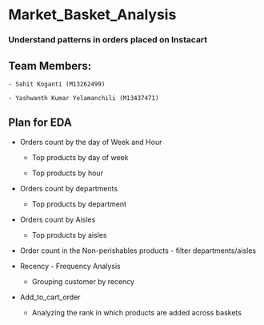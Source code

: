 # Market_Basket_Analysis
### Understand patterns in orders placed on Instacart

## Team Members: 

	- Sahit Koganti (M13262499)
	
	- Yashwanth Kumar Yelamanchili (M13437471)

## Plan for EDA

- Orders count by the day of Week and Hour 

	- Top products by day of week 

	- Top products by hour 

- Orders count by departments 

	- Top products by department 

- Orders count by Aisles 

	- Top products by aisles 

- Order count in the Non-perishables products - filter departments/aisles 

- Recency - Frequency Analysis 

	- Grouping customer by recency 

- Add_to_cart_order 

	- Analyzing the rank in which products are added across baskets 